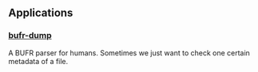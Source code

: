 
## Applications

### [bufr-dump](https://crates.io/crates/bufr-dump)

A BUFR parser for humans. Sometimes we just want to check one certain metadata
of a file.
